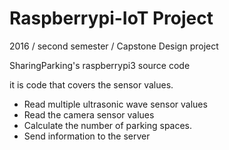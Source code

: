 # Raspberrypi-IoT Project

2016 / second semester / Capstone Design project

SharingParking's raspberrypi3 source code


it is code that covers the sensor values.

- Read multiple ultrasonic wave sensor values
- Read the camera sensor values
- Calculate the number of parking spaces.
- Send information to the server
